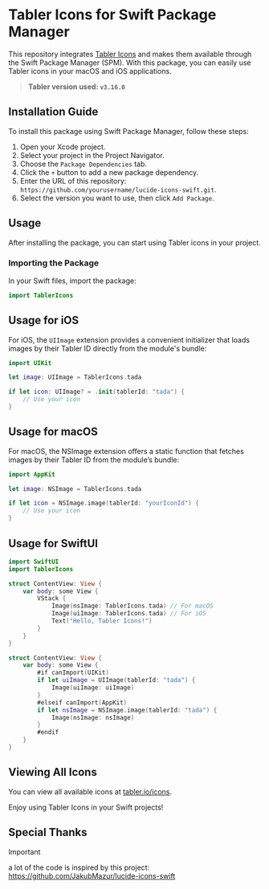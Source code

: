 # Tabler Icons for Swift Package Manager

This repository integrates [Tabler Icons](https://tabler.io/icons) and makes them available through the Swift Package Manager (SPM). With this package, you can easily use Tabler icons in your macOS and iOS applications.

> **Tabler version used: `v3.16.0`**

## Installation Guide

To install this package using Swift Package Manager, follow these steps:

1. Open your Xcode project.
2. Select your project in the Project Navigator.
3. Choose the `Package Dependencies` tab.
4. Click the `+` button to add a new package dependency.
5. Enter the URL of this repository: `https://github.com/yourusername/lucide-icons-swift.git`.
6. Select the version you want to use, then click `Add Package`.

## Usage

After installing the package, you can start using Tabler icons in your project.

### Importing the Package

In your Swift files, import the package:

```swift
import TablerIcons
```

## Usage for iOS

For iOS, the `UIImage` extension provides a convenient initializer that loads images by their Tabler ID directly from the module's bundle:

```swift
import UIKit

let image: UIImage = TablerIcons.tada

if let icon: UIImage? = .init(tablerId: "tada") {
    // Use your icon
}
```

## Usage for macOS

For macOS, the NSImage extension offers a static function that fetches images by their Tabler ID from the module’s bundle:

```swift
import AppKit

let image: NSImage = TablerIcons.tada

if let icon = NSImage.image(tablerId: "yourIconId") {
    // Use your icon
}
```

## Usage for SwiftUI

```swift
import SwiftUI
import TablerIcons

struct ContentView: View {
    var body: some View {
        VStack {
            Image(nsImage: TablerIcons.tada) // For macOS
            Image(uiImage: TablerIcons.tada) // For iOS
            Text("Hello, Tabler Icons!")
        }
    }
}

struct ContentView: View {
    var body: some View {
        #if canImport(UIKit)
        if let uiImage = UIImage(tablerId: "tada") {
            Image(uiImage: uiImage)
        }
        #elseif canImport(AppKit)
        if let nsImage = NSImage.image(tablerId: "tada") {
            Image(nsImage: nsImage)
        }
        #endif
    }
}
```

## Viewing All Icons

You can view all available icons at [tabler.io/icons](https://tabler.io/icons).

Enjoy using Tabler Icons in your Swift projects!

## Special Thanks

> [!IMPORTANT]
> a lot of the code is inspired by this project: https://github.com/JakubMazur/lucide-icons-swift
